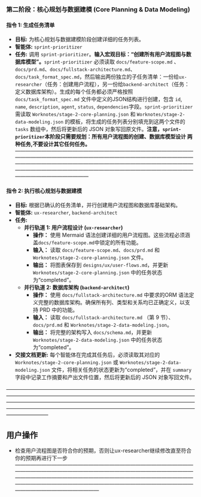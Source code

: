 ### **第二阶段：核心规划与数据建模 (Core Planning & Data Modeling)**

#### **指令 1: 生成任务清单**

* **目标:** 为核心规划与数据建模阶段创建详细的任务列表。  
* **智能体:** `sprint-prioritizer`  
* **任务:** 调用 `sprint-prioritizer`。**输入宏观目标：“创建所有用户流程图与数据库模型”。**`sprint-prioritizer` 必须读取 `docs/feature-scope.md` 、 `docs/prd.md`、`docs/fullstack-architecture.md`、`docs/task_format_spec.md`，然后输出两份独立的子任务清单：一份给`ux-researcher`（任务：创建用户流程），另一份给`backend-architect`（任务：定义数据库架构）。生成的每个任务都必须严格按照 `docs/task_format_spec.md` 文件中定义的JSON结构进行创建，包含 `id`, `name`, `description`, `agent`, `status`, `dependencies`字段。`sprint-prioritizer` 需读取 `Worknotes/stage-2-core-planning.json` 和 `Worknotes/stage-2-data-modeling.json` 的模板，将生成的任务列表分别填充到这两个文件的 `tasks` 数组中，然后将更新后的 JSON 对象写回原文件。**注意，`sprint-prioritizer`本阶段只需要规划：所有用户流程图的创建、数据库模型设计 两种任务,不要设计其它任何任务。**  
——————————————————————————————————————————————————————————————————————————————————————————————————————————————————————————————————————————————————————
#### **指令 2: 执行核心规划与数据建模**

* **目标:** 根据已确认的任务清单，并行创建用户流程图和数据库基础架构。  
* **智能体:** `ux-researcher`, `backend-architect`  
* **任务:**  
  * **并行轨道 1: 用户流程设计 (`ux-researcher`)**  
    * **操作：** 使用 Mermaid 语法创建详细的用户流程图。这些流程必须涵盖`docs/feature-scope.md`中锁定的所有功能。  
    * **输入：** 读取 `docs/feature-scope.md`、`docs/prd.md` 和 `Worknotes/stage-2-core-planning.json` 文件。  
    * **输出：** 将图表保存到 `designs/ux/user-flows.md`，并更新 `Worknotes/stage-2-core-planning.json` 中的任务状态为“completed”。
  * **并行轨道 2: 数据库架构 (`backend-architect`)**  
    * **操作：** 使用 `docs/fullstack-architecture.md` 中要求的ORM 语法定义完整的数据库架构。确保所有列、类型和关系均已正确定义，以支持 PRD 中的功能。  
    * **输入：** 读取 `docs/fullstack-architecture.md` （第 9 节）、`docs/prd.md` 和 `Worknotes/stage-2-data-modeling.json`。  
    * **输出：** 将完整的架构写入 `docs/schema.md`，并更新 `Worknotes/stage-2-data-modeling.json` 中的任务状态为“completed”。  
* **交接文档更新:** 每个智能体在完成其任务后，必须读取其对应的 `Worknotes/stage-2-core-planning.json` 或 `Worknotes/stage-2-data-modeling.json` 文件，将相关任务的状态更新为“completed”，并在 `summary` 字段中记录工作摘要和产出文件位置，然后将更新后的 JSON 对象写回文件。

————————————————————————————————————————————————————————————————————————————————————————————————————————————————————————————————————————————————————————
## 用户操作
- 检查用户流程图是否符合你的预期，否则让ux-researcher继续修改直至符合你的预期再进行下一步
————————————————————————————————————————————————————————————————————————————————————————————————————————————————————————————————————————————————————————
